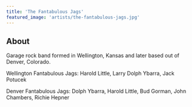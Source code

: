 ```yaml
---
title: 'The Fantabulous Jags'
featured_image: 'artists/the-fantabulous-jags.jpg'
---
```


## About

Garage rock band formed in Wellington, Kansas and later based out of Denver, Colorado.

Wellington Fantabulous Jags:
Harold Little, Larry Dolph Ybarra, Jack Potucek

Denver Fantabulous Jags:
Dolph Ybarra, Harold Little, Bud Gorman, John Chambers, Richie Hepner

